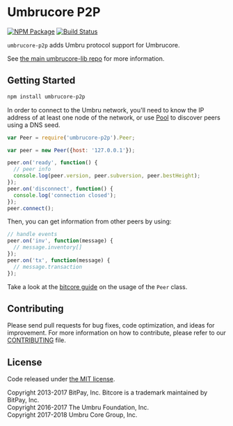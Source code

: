 Umbrucore P2P
=======

[![NPM Package](https://img.shields.io/npm/v/umbrucore-p2p.svg?style=flat-square)](https://www.npmjs.org/package/umbrucore-p2p)
[![Build Status](https://img.shields.io/travis/com/umbru/umbrucore-p2p.svg?branch=master&style=flat-square)](https://travis-ci.com/umbru/umbrucore-p2p)

`umbrucore-p2p` adds Umbru protocol support for Umbrucore.

See [the main umbrucore-lib repo](https://github.com/umbru/umbrucore-lib) for more information.

## Getting Started

```sh
npm install umbrucore-p2p
```
In order to connect to the Umbru network, you'll need to know the IP address of at least one node of the network, or use [Pool](/docs/pool.md) to discover peers using a DNS seed.

```javascript
var Peer = require('umbrucore-p2p').Peer;

var peer = new Peer({host: '127.0.0.1'});

peer.on('ready', function() {
  // peer info
  console.log(peer.version, peer.subversion, peer.bestHeight);
});
peer.on('disconnect', function() {
  console.log('connection closed');
});
peer.connect();
```

Then, you can get information from other peers by using:

```javascript
// handle events
peer.on('inv', function(message) {
  // message.inventory[]
});
peer.on('tx', function(message) {
  // message.transaction
});
```

Take a look at the [bitcore guide](http://bitcore.io/guide/peer.html) on the usage of the `Peer` class.

## Contributing

Please send pull requests for bug fixes, code optimization, and ideas for improvement. For more information on how to contribute, please refer to our [CONTRIBUTING](https://github.com/umbru/umbrucore-p2p/blob/master/CONTRIBUTING.md) file.

## License

Code released under [the MIT license](https://github.com/umbru/umbrucore/blob/master/LICENSE).

Copyright 2013-2017 BitPay, Inc. Bitcore is a trademark maintained by BitPay, Inc.  
Copyright 2016-2017 The Umbru Foundation, Inc.  
Copyright 2017-2018 Umbru Core Group, Inc.  
